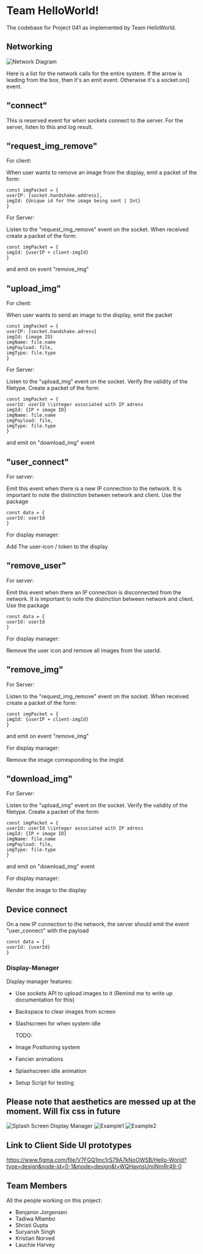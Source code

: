 # Team HelloWorld!
The codebase for Project 041 as implemented by Team HelloWorld.

## Networking

![Network Diagram](./documentation/Network_calls.png)

Here is a list for the network calls for the entire system. If the arrow is leading from the box, then it's an emit event. Otherwise it's a socket.on() event.

## "connect"
This is reserved event for when sockets connect to the server.
For the server, listen to this and log result.

## "request_img_remove"
For client:

When user wants to remove an image from the display, emit a packet of the form:
```
const imgPacket = {
userIP: {socket.handshake.address},
imgId: {Unique id for the image being sent | Int}
}
```
For Server:

Listen to the "request_img_remove" event on the socket. When received create a packet of the form:
```
const imgPacket = {
imgId: {userIP + client-imgId}
}
```
and emit on event "remove_img"

## "upload_img"
For client:

When user wants to send an image to the display, emit the packet
```
const imgPacket = {
userIP: {socket.handshake.adress}
imgId: {image ID}
imgName: file.name
imgPayload: file,
imgType: file.type
}
```
For Server:

Listen to the "upload_img" event on the socket. Verify the validity of the filetype.  Create a packet of the form:
```
const imgPacket = {
userId: userId \\integer associated with IP adress
imgId: {IP + image ID}
imgName: file.name
imgPayload: file,
imgType: file.type
}
```
and emit on "download_img" event

## "user_connect"
For server:

Emit this event when there is a new IP connection to the network. It is important to note the distinction between network and client. Use the package
```
const data = {
userId: userId
}
```

For display manager:

Add The user-icon / token to the display

## "remove_user"
For server:

Emit this event when there an IP connection is disconnected from the network. It is important to note the distinction between network and client. Use the package
```
const data = {
userId: userId
}
```

For display manager:

Remove the user icon and remove all images from the userId.

## "remove_img"
For Server:

Listen to the "request_img_remove" event on the socket. When received create a packet of the form:
```
const imgPacket = {
imgId: {userIP + client-imgId}
}
```
and emit on event "remove_img"

For display manager:

Remove the image corresponding to the imgId.

## "download_img"
For Server:

Listen to the "upload_img" event on the socket. Verify the validity of the filetype.  Create a packet of the form:
```
const imgPacket = {
userId: userId \\integer associated with IP adress
imgId: {IP + image ID}
imgName: file.name
imgPayload: file,
imgType: file.type
}
```
and emit on "download_img" event

For display manager:

Render the image to the display

## Device connect
On a new IP connection to the network, the server should emit the event "user_connect" with the payload
```
const data = {
userId: {userId}
}
```

### Display-Manager
Display manager features:
* Use sockets API to upload images to it (Remind me to write up documentation for this)
* Backspace to clear images from screen
* Slashscreen for when system idle

    TODO:
* Image Positioning system
* Fancier animations
* Splashscreen idle animation
* Setup Script for testing

## Please note that aesthetics are messed up at the moment. Will fix css in future

![Splash Screen Display Manager](./documentation/DOCS-display-manager/display-manager-splash.PNG)
![Example1](./documentation/DOCS-display-manager/example1.PNG)
![Example2](./documentation/DOCS-display-manager/example2.PNG)

## Link to Client Side UI prototypes
https://www.figma.com/file/V7FGQ1mc1rS79A7kNoOWSB/Hello-World?type=design&node-id=0-1&mode=design&t=WQHavnsUmiNmRr49-0

## Team Members
All the people working on this project:
* Benjamin Jorgensen
* Tadiwa Mlambo
* Shristi Gupta
* Suryansh Singh
* Kristian Norved
* Lauchie Harvey

